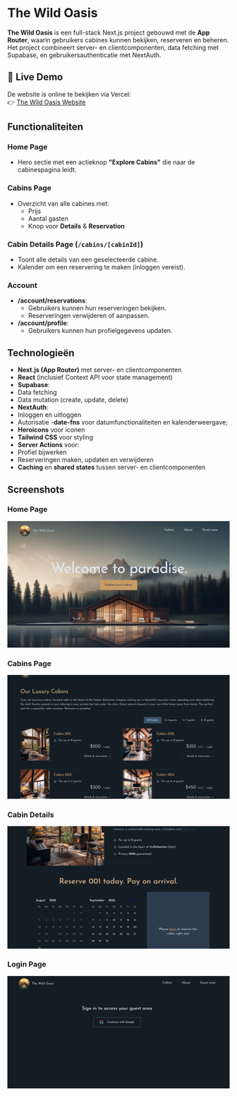 # The Wild Oasis

**The Wild Oasis** is een full-stack Next.js project gebouwd met de **App Router**, waarin gebruikers cabines kunnen bekijken, reserveren en beheren. Het project combineert server- en clientcomponenten, data fetching met Supabase, en gebruikersauthenticatie met NextAuth.

## 🚀 Live Demo

De website is online te bekijken via Vercel:  
👉 [The Wild Oasis Website](https://the-wild-oasis-website-woad-kappa.vercel.app/)

## Functionaliteiten

### Home Page
- Hero sectie met een actieknop **"Explore Cabins"** die naar de cabinespagina leidt.

### Cabins Page
- Overzicht van alle cabines met:
  - Prijs
  - Aantal gasten
  - Knop voor **Details** & **Reservation**

### Cabin Details Page (`/cabins/[cabinId]`)
- Toont alle details van een geselecteerde cabine.
- Kalender om een reservering te maken (inloggen vereist).

### Account
- **/account/reservations**:
  - Gebruikers kunnen hun reserveringen bekijken.
  - Reserveringen verwijderen of aanpassen.
- **/account/profile**:
  - Gebruikers kunnen hun profielgegevens updaten.



## Technologieën
  - **Next.js (App Router)** met server- en clientcomponenten
  - **React** (inclusief Context API voor state management)  
  - **Supabase**:
  - Data fetching
  - Data mutation (create, update, delete)
   - **NextAuth**:
  - Inloggen en uitloggen
  - Autorisatie
  -**date-fns** voor datumfunctionaliteiten en kalenderweergave;
  - **Heroicons** voor iconen
  - **Tailwind CSS** voor styling
  - **Server Actions** voor:
  - Profiel bijwerken
  - Reserveringen maken, updaten en verwijderen
  - **Caching** en **shared states** tussen server- en clientcomponenten


## Screenshots

### Home Page
![Home Page](https://github.com/AlinaAMG/TheWildOasis-Website/blob/master/public/thewildoasis-homepage.jpg)

### Cabins Page
![Cabins Page](https://github.com/AlinaAMG/TheWildOasis-Website/blob/master/public/thewildoasis-cabins.jpg)

### Cabin Details
![Cabin Details Page](https://github.com/AlinaAMG/TheWildOasis-Website/blob/master/public/thewildoasis-cabins-cabinId.jpg)


### Login Page
![Login Page](https://github.com/AlinaAMG/TheWildOasis-Website/blob/master/public/thewildoasis-loginpage.jpg)

